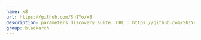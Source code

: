 ```yaml
---
name: x8
url: https://github.com/Sh1Yo/x8
description: parameters discovery suite. URL : https://github.com/Sh1Yo/x8 Groups : blackarch blackarch-webapp blackarch-scanner
group: blackarch
---
```

